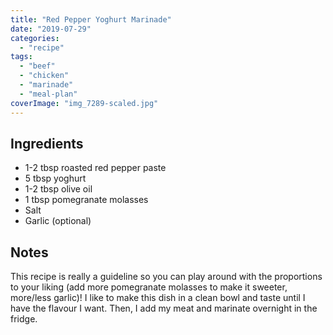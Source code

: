 ```yaml
---
title: "Red Pepper Yoghurt Marinade"
date: "2019-07-29"
categories: 
  - "recipe"
tags: 
  - "beef"
  - "chicken"
  - "marinade"
  - "meal-plan"
coverImage: "img_7289-scaled.jpg"
---
```


## Ingredients

- 1-2 tbsp roasted red pepper paste
- 5 tbsp yoghurt
- 1-2 tbsp olive oil
- 1 tbsp pomegranate molasses
- Salt
- Garlic (optional)

## Notes

This recipe is really a guideline so you can play around with the proportions to your liking (add more pomegranate molasses to make it sweeter, more/less garlic)! I like to make this dish in a clean bowl and taste until I have the flavour I want. Then, I add my meat and marinate overnight in the fridge.
